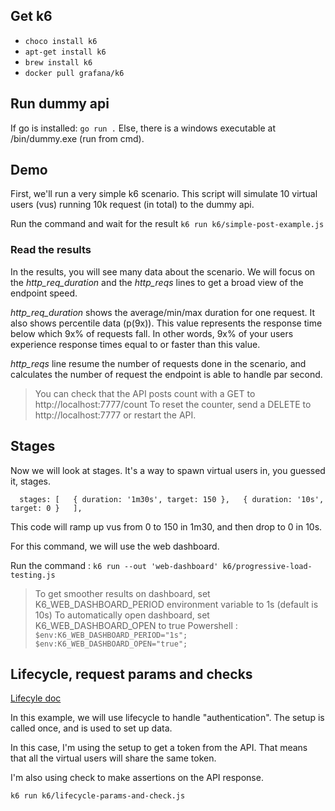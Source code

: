 ## Get k6

- `choco install k6`
- `apt-get install k6`
- `brew install k6`
- `docker pull grafana/k6`

## Run dummy api

If go is installed:  `go run .`
Else, there is a windows executable at /bin/dummy.exe (run from cmd).

## Demo

First, we'll run a very simple k6 scenario.
This script will simulate 10 virtual users (vus) running 10k request (in total) to the dummy api.

Run the command and wait for the result `k6 run k6/simple-post-example.js`


### Read the results

In the results, you will see many data about the scenario.
We will focus on the *http_req_duration*  and the *http_reqs* lines to get a broad view of the endpoint speed.

*http_req_duration* shows the average/min/max duration for one request. It also shows percentile data (p(9x)). 
This value represents the response time below which 9x% of requests fall. In other words, 9x% of your users experience response times equal to or faster than this value.

*http_reqs* line resume the number of requests done in the scenario, and calculates the number of request the endpoint is able to handle par second.


> You can check that the API posts count with a GET to http://localhost:7777/count
To reset the counter, send a DELETE to http://localhost:7777 or restart the API.


## Stages

Now we will look at stages. 
It's a way to spawn virtual users in, you guessed it, stages.

`  stages: [  
    { duration: '1m30s', target: 150 },  
    { duration: '10s', target: 0 }  
  ],`
  
This code will ramp up vus from 0 to 150 in 1m30, and then drop to 0 in 10s.

For this command, we will use the web dashboard.

Run the command : `k6 run --out 'web-dashboard' k6/progressive-load-testing.js`

> To get smoother results on dashboard, set K6_WEB_DASHBOARD_PERIOD environment variable to 1s (default is 10s) 
> To automatically open dashboard, set K6_WEB_DASHBOARD_OPEN to true
> Powershell : `$env:K6_WEB_DASHBOARD_PERIOD="1s"; $env:K6_WEB_DASHBOARD_OPEN="true";`


## Lifecycle, request params and checks

[Lifecyle doc](https://k6.io/docs/using-k6/test-lifecycle/#overview-of-the-lifecycle-stages)

In this example, we will use lifecycle to handle "authentication".
The setup is called once, and is used to set up data.

In this case, I'm using the setup to get a token from the API. That means that all the virtual users will share the same token.

I'm also using check to make assertions on the API response.

`k6 run k6/lifecycle-params-and-check.js`
